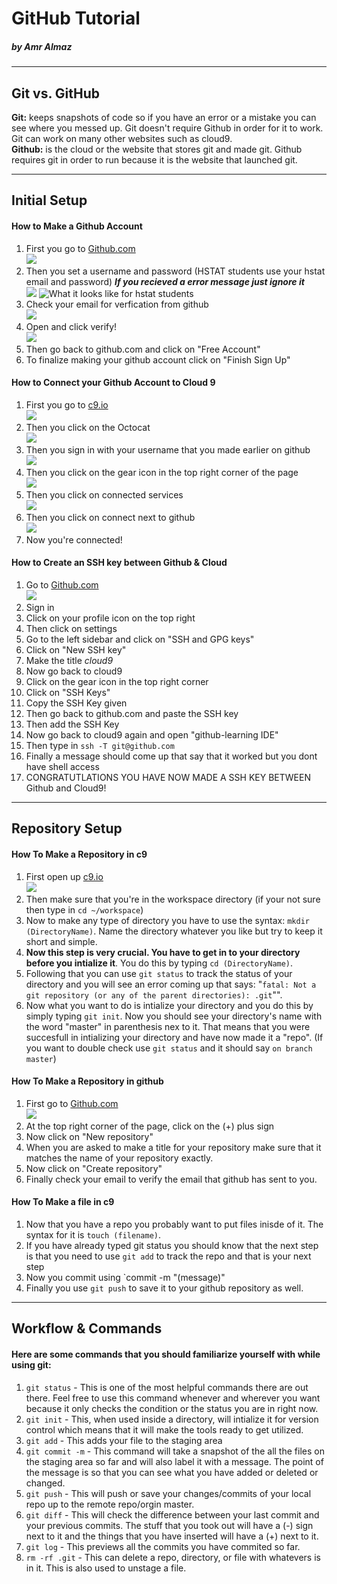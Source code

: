 # GitHub Tutorial

##### _by Amr Almaz_

---
## Git vs. GitHub
**Git:** keeps snapshots of code so if you have an error or a mistake you can see where you messed up. Git doesn't require Github in order for it to work. Git can work on many other websites such as cloud9.  
**Github:** is the cloud or the website that stores git and made git. Github requires git in order to run because it is the website that launched git.  

---
## Initial Setup
#### How to Make a Github Account 
1. First you go to [Github.com](github.com)  
![](https://preview.c9users.io/amra0760/github-learning/github-tutorial/Screen%20Shot%202016-10-24%20at%208.34.34%20AM.png?_c9_id=livepreview0&_c9_host=https://ide.c9.io)    
2. Then you set a username and password (HSTAT students use your hstat email and password) ***If you recieved a error message just ignore it***  
![](https://preview.c9users.io/amra0760/github-learning/github-tutorial/Github%20Account.PNG?_c9_id=livepreview20&_c9_host=https://ide.c9.io) ![What it looks like for hstat students](https://preview.c9users.io/amra0760/github-learning/github-tutorial/Github%20Account%20(HSTAT).PNG?_c9_id=livepreview5&_c9_host=https://ide.c9.io)  
3. Check your email for verfication from github  
![](https://preview.c9users.io/amra0760/github-learning/github-tutorial/Email%20Verification.PNG?_c9_id=livepreview6&_c9_host=https://ide.c9.io)  
4. Open and click verify!  
![](https://preview.c9users.io/amra0760/github-learning/github-tutorial/Verfiy%20Button.PNG)
5. Then go back to github.com and click on "Free Account"
6. To finalize making your github account click on "Finish Sign Up"

#### How to Connect your Github Account to Cloud 9  
1. First you go to [c9.io](c9.io)  
![](https://preview.c9users.io/amra0760/github-learning/github-tutorial/go%20to%20c9.PNG?_c9_id=livepreview14&_c9_host=https://ide.c9.io)  
2. Then you click on the Octocat  
![](https://preview.c9users.io/amra0760/github-learning/github-tutorial/github%20sign%20in.PNG?_c9_id=livepreview15&_c9_host=https://ide.c9.io)  
3. Then you sign in with your username that you made earlier on github  
![](https://preview.c9users.io/amra0760/github-learning/github-tutorial/github%20sign%20in%202.PNG?_c9_id=livepreview16&_c9_host=https://ide.c9.io)  
4. Then you click on the gear icon in the top right corner of the page  
![](https://preview.c9users.io/amra0760/github-learning/github-tutorial/gear%20icon.PNG?_c9_id=livepreview17&_c9_host=https://ide.c9.io)  
5. Then you click on connected services  
![](https://preview.c9users.io/amra0760/github-learning/github-tutorial/connected%20services.PNG?_c9_id=livepreview18&_c9_host=https://ide.c9.io)  
6. Then you click on connect next to github  
![](https://preview.c9users.io/amra0760/github-learning/github-tutorial/connect%20to%20github.PNG?_c9_id=livepreview19&_c9_host=https://ide.c9.io)  
7. Now you're connected!

#### How to Create an SSH key between Github & Cloud
1. Go to [Github.com](github.com)  
![](https://preview.c9users.io/amra0760/github-learning/github-tutorial/Screen%20Shot%202016-10-24%20at%208.34.34%20AM.png?_c9_id=livepreview0&_c9_host=https://ide.c9.io)    
2. Sign in
3. Click on your profile icon on the top right
4. Then click on settings
5. Go to the left sidebar and click on "SSH and GPG keys"
6. Click on "New SSH key"
7. Make the title _cloud9_
8. Now go back to cloud9
9. Click on the gear icon in the top right corner
10. Click on "SSH Keys"
11. Copy the SSH Key given
12. Then go back to github.com and paste the SSH key
13. Then add the SSH Key
14. Now go back to cloud9 again and open "github-learning IDE"
15. Then type in `ssh -T git@github.com`
16. Finally a message should come up that say that it worked but you dont have shell access
17. CONGRATUTLATIONS YOU HAVE NOW MADE A SSH KEY BETWEEN Github and Cloud9!


---
## Repository Setup
#### How To Make a Repository in c9
1. First open up [c9.io](c9.io)  
![](https://preview.c9users.io/amra0760/github-learning/github-tutorial/go%20to%20c9.PNG?_c9_id=livepreview14&_c9_host=https://ide.c9.io)  
2. Then make sure that you're in the workspace directory (if your not sure then type in `cd ~/workspace`)  
3. Now to make any type of directory you have to use the syntax: `mkdir (DirectoryName)`. Name the directory whatever you like but try to keep it short and simple.  
4. **Now this step is very crucial. You have to get in to your directory before you intialize it**. You do this by typing `cd (DirectoryName)`.  
5. Following that you can use `git status` to track the status of your directory and you will see an error coming up that says: "`fatal: Not a git repository (or any of the parent directories): .git`"".  
6. Now what you want to do is intialize your directory and you do this by simply typing `git init`. Now you should see your directory's name with the word "master" in parenthesis nex to it. That means that you were succesfull in intializing your directory and have now made it a "repo". (If you want to double check use `git status` and it should say `on branch master`)  

#### How To Make a Repository in github  
1. First go to [Github.com](github.com)  
![](https://preview.c9users.io/amra0760/github-learning/github-tutorial/Screen%20Shot%202016-10-24%20at%208.34.34%20AM.png?_c9_id=livepreview0&_c9_host=https://ide.c9.io)
2. At the top right corner of the page, click on the (+) plus sign
3. Now click on "New repository"
4. When you are asked to make a title for your repository make sure that it matches the name of your repository exactly.
5. Now click on "Create repository"
6. Finally check your email to verify the email that github has sent to you.

#### How To Make a file in c9  
1. Now that you have a repo you probably want to put files inisde of it. The syntax for it is `touch (filename)`.  
2. If you have already typed git status you should know that the next step is that you need to use `git add` to track the repo and that is your next step
3. Now you commit using `commit -m "(message)"
4. Finally you use `git push` to save it to your github repository as well.

---
## Workflow & Commands  
#### Here are some commands that you should familiarize yourself with while using git:  
1. `git status` - This is one of the most helpful commands there are out there. Feel free to use this command whenever and wherever you want because it only checks the condition or the status you are in right now.    
2. `git init` - This, when used inside a directory, will intialize it for version control which means that it will make the tools ready to get utilized.  
3. `git add` - This adds your file to the staging area
4. `git commit -m` - This command will take a snapshot of the all the files on the staging area so far and will also label it with a message. The point of the message is so that you can see what you have added or deleted or changed.  
5. `git push` - This will push or save your changes/commits of your local repo up to the remote repo/orgin master.  
6. `git diff` - This will check the difference between your last commit and your previous commits. The stuff that you took out will have a (-) sign next to it and the things that you have inserted will have a (+) next to it.  
7. `git log` - This previews all the commits you have commited so far.  
8. `rm -rf .git` - This can delete a repo, directory, or file with whatevers is in it. This is also used to unstage a file.
